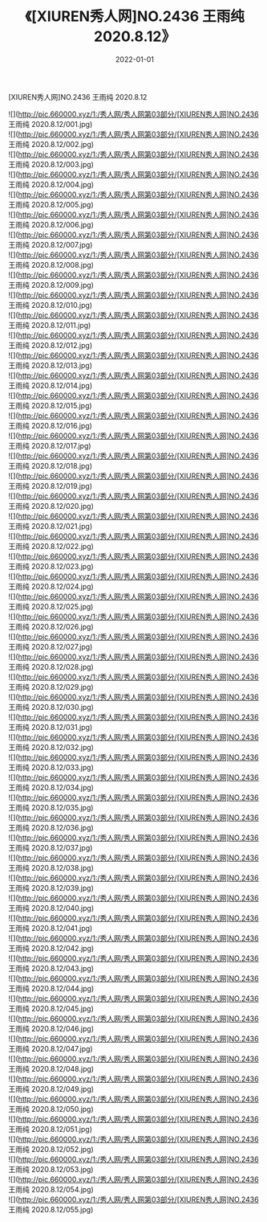 ﻿---
layout: post
title:  《[XIUREN秀人网]NO.2436 王雨纯 2020.8.12》
date:   2022-01-01
img: http://pic.660000.xyz/1:/秀人网/秀人网第03部分/[XIUREN秀人网]NO.2436 王雨纯 2020.8.12/000.jpg
categories: [美女, 清纯, 唯美]
---

[XIUREN秀人网]NO.2436 王雨纯 2020.8.12

 ![](http://pic.660000.xyz/1:/秀人网/秀人网第03部分/[XIUREN秀人网]NO.2436 王雨纯 2020.8.12/001.jpg) <br>![](http://pic.660000.xyz/1:/秀人网/秀人网第03部分/[XIUREN秀人网]NO.2436 王雨纯 2020.8.12/002.jpg) <br>![](http://pic.660000.xyz/1:/秀人网/秀人网第03部分/[XIUREN秀人网]NO.2436 王雨纯 2020.8.12/003.jpg) <br>![](http://pic.660000.xyz/1:/秀人网/秀人网第03部分/[XIUREN秀人网]NO.2436 王雨纯 2020.8.12/004.jpg) <br>![](http://pic.660000.xyz/1:/秀人网/秀人网第03部分/[XIUREN秀人网]NO.2436 王雨纯 2020.8.12/005.jpg) <br>![](http://pic.660000.xyz/1:/秀人网/秀人网第03部分/[XIUREN秀人网]NO.2436 王雨纯 2020.8.12/006.jpg) <br>![](http://pic.660000.xyz/1:/秀人网/秀人网第03部分/[XIUREN秀人网]NO.2436 王雨纯 2020.8.12/007.jpg) <br>![](http://pic.660000.xyz/1:/秀人网/秀人网第03部分/[XIUREN秀人网]NO.2436 王雨纯 2020.8.12/008.jpg) <br>![](http://pic.660000.xyz/1:/秀人网/秀人网第03部分/[XIUREN秀人网]NO.2436 王雨纯 2020.8.12/009.jpg) <br>![](http://pic.660000.xyz/1:/秀人网/秀人网第03部分/[XIUREN秀人网]NO.2436 王雨纯 2020.8.12/010.jpg) <br>![](http://pic.660000.xyz/1:/秀人网/秀人网第03部分/[XIUREN秀人网]NO.2436 王雨纯 2020.8.12/011.jpg) <br>![](http://pic.660000.xyz/1:/秀人网/秀人网第03部分/[XIUREN秀人网]NO.2436 王雨纯 2020.8.12/012.jpg) <br>![](http://pic.660000.xyz/1:/秀人网/秀人网第03部分/[XIUREN秀人网]NO.2436 王雨纯 2020.8.12/013.jpg) <br>![](http://pic.660000.xyz/1:/秀人网/秀人网第03部分/[XIUREN秀人网]NO.2436 王雨纯 2020.8.12/014.jpg) <br>![](http://pic.660000.xyz/1:/秀人网/秀人网第03部分/[XIUREN秀人网]NO.2436 王雨纯 2020.8.12/015.jpg) <br>![](http://pic.660000.xyz/1:/秀人网/秀人网第03部分/[XIUREN秀人网]NO.2436 王雨纯 2020.8.12/016.jpg) <br>![](http://pic.660000.xyz/1:/秀人网/秀人网第03部分/[XIUREN秀人网]NO.2436 王雨纯 2020.8.12/017.jpg) <br>![](http://pic.660000.xyz/1:/秀人网/秀人网第03部分/[XIUREN秀人网]NO.2436 王雨纯 2020.8.12/018.jpg) <br>![](http://pic.660000.xyz/1:/秀人网/秀人网第03部分/[XIUREN秀人网]NO.2436 王雨纯 2020.8.12/019.jpg) <br>![](http://pic.660000.xyz/1:/秀人网/秀人网第03部分/[XIUREN秀人网]NO.2436 王雨纯 2020.8.12/020.jpg) <br>![](http://pic.660000.xyz/1:/秀人网/秀人网第03部分/[XIUREN秀人网]NO.2436 王雨纯 2020.8.12/021.jpg) <br>![](http://pic.660000.xyz/1:/秀人网/秀人网第03部分/[XIUREN秀人网]NO.2436 王雨纯 2020.8.12/022.jpg) <br>![](http://pic.660000.xyz/1:/秀人网/秀人网第03部分/[XIUREN秀人网]NO.2436 王雨纯 2020.8.12/023.jpg) <br>![](http://pic.660000.xyz/1:/秀人网/秀人网第03部分/[XIUREN秀人网]NO.2436 王雨纯 2020.8.12/024.jpg) <br>![](http://pic.660000.xyz/1:/秀人网/秀人网第03部分/[XIUREN秀人网]NO.2436 王雨纯 2020.8.12/025.jpg) <br>![](http://pic.660000.xyz/1:/秀人网/秀人网第03部分/[XIUREN秀人网]NO.2436 王雨纯 2020.8.12/026.jpg) <br>![](http://pic.660000.xyz/1:/秀人网/秀人网第03部分/[XIUREN秀人网]NO.2436 王雨纯 2020.8.12/027.jpg) <br>![](http://pic.660000.xyz/1:/秀人网/秀人网第03部分/[XIUREN秀人网]NO.2436 王雨纯 2020.8.12/028.jpg) <br>![](http://pic.660000.xyz/1:/秀人网/秀人网第03部分/[XIUREN秀人网]NO.2436 王雨纯 2020.8.12/029.jpg) <br>![](http://pic.660000.xyz/1:/秀人网/秀人网第03部分/[XIUREN秀人网]NO.2436 王雨纯 2020.8.12/030.jpg) <br>![](http://pic.660000.xyz/1:/秀人网/秀人网第03部分/[XIUREN秀人网]NO.2436 王雨纯 2020.8.12/031.jpg) <br>![](http://pic.660000.xyz/1:/秀人网/秀人网第03部分/[XIUREN秀人网]NO.2436 王雨纯 2020.8.12/032.jpg) <br>![](http://pic.660000.xyz/1:/秀人网/秀人网第03部分/[XIUREN秀人网]NO.2436 王雨纯 2020.8.12/033.jpg) <br>![](http://pic.660000.xyz/1:/秀人网/秀人网第03部分/[XIUREN秀人网]NO.2436 王雨纯 2020.8.12/034.jpg) <br>![](http://pic.660000.xyz/1:/秀人网/秀人网第03部分/[XIUREN秀人网]NO.2436 王雨纯 2020.8.12/035.jpg) <br>![](http://pic.660000.xyz/1:/秀人网/秀人网第03部分/[XIUREN秀人网]NO.2436 王雨纯 2020.8.12/036.jpg) <br>![](http://pic.660000.xyz/1:/秀人网/秀人网第03部分/[XIUREN秀人网]NO.2436 王雨纯 2020.8.12/037.jpg) <br>![](http://pic.660000.xyz/1:/秀人网/秀人网第03部分/[XIUREN秀人网]NO.2436 王雨纯 2020.8.12/038.jpg) <br>![](http://pic.660000.xyz/1:/秀人网/秀人网第03部分/[XIUREN秀人网]NO.2436 王雨纯 2020.8.12/039.jpg) <br>![](http://pic.660000.xyz/1:/秀人网/秀人网第03部分/[XIUREN秀人网]NO.2436 王雨纯 2020.8.12/040.jpg) <br>![](http://pic.660000.xyz/1:/秀人网/秀人网第03部分/[XIUREN秀人网]NO.2436 王雨纯 2020.8.12/041.jpg) <br>![](http://pic.660000.xyz/1:/秀人网/秀人网第03部分/[XIUREN秀人网]NO.2436 王雨纯 2020.8.12/042.jpg) <br>![](http://pic.660000.xyz/1:/秀人网/秀人网第03部分/[XIUREN秀人网]NO.2436 王雨纯 2020.8.12/043.jpg) <br>![](http://pic.660000.xyz/1:/秀人网/秀人网第03部分/[XIUREN秀人网]NO.2436 王雨纯 2020.8.12/044.jpg) <br>![](http://pic.660000.xyz/1:/秀人网/秀人网第03部分/[XIUREN秀人网]NO.2436 王雨纯 2020.8.12/045.jpg) <br>![](http://pic.660000.xyz/1:/秀人网/秀人网第03部分/[XIUREN秀人网]NO.2436 王雨纯 2020.8.12/046.jpg) <br>![](http://pic.660000.xyz/1:/秀人网/秀人网第03部分/[XIUREN秀人网]NO.2436 王雨纯 2020.8.12/047.jpg) <br>![](http://pic.660000.xyz/1:/秀人网/秀人网第03部分/[XIUREN秀人网]NO.2436 王雨纯 2020.8.12/048.jpg) <br>![](http://pic.660000.xyz/1:/秀人网/秀人网第03部分/[XIUREN秀人网]NO.2436 王雨纯 2020.8.12/049.jpg) <br>![](http://pic.660000.xyz/1:/秀人网/秀人网第03部分/[XIUREN秀人网]NO.2436 王雨纯 2020.8.12/050.jpg) <br>![](http://pic.660000.xyz/1:/秀人网/秀人网第03部分/[XIUREN秀人网]NO.2436 王雨纯 2020.8.12/051.jpg) <br>![](http://pic.660000.xyz/1:/秀人网/秀人网第03部分/[XIUREN秀人网]NO.2436 王雨纯 2020.8.12/052.jpg) <br>![](http://pic.660000.xyz/1:/秀人网/秀人网第03部分/[XIUREN秀人网]NO.2436 王雨纯 2020.8.12/053.jpg) <br>![](http://pic.660000.xyz/1:/秀人网/秀人网第03部分/[XIUREN秀人网]NO.2436 王雨纯 2020.8.12/054.jpg) <br>![](http://pic.660000.xyz/1:/秀人网/秀人网第03部分/[XIUREN秀人网]NO.2436 王雨纯 2020.8.12/055.jpg) <br>